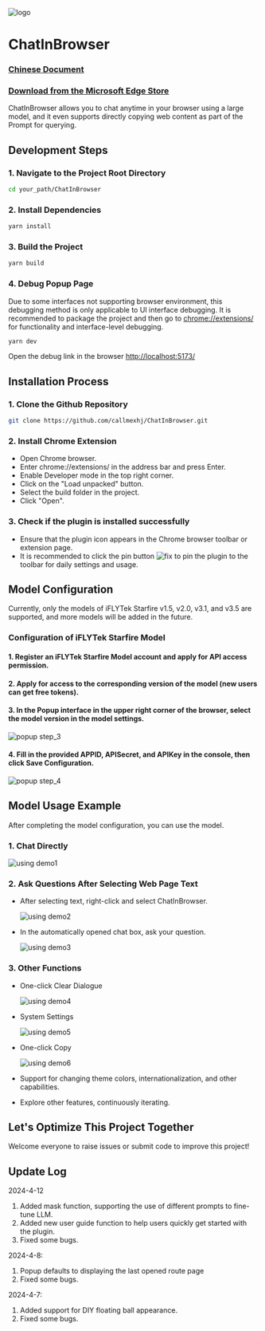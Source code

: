 ![logo](markdown/chatIco64.png)
# ChatInBrowser
### <u>[Chinese Document](README.md)</u>
### <u>[Download from the Microsoft Edge Store](https://microsoftedge.microsoft.com/addons/detail/chatinbrowser/dnniphioahcepggnakblboabmpllegci)</u>

ChatInBrowser allows you to chat anytime in your browser using a large model, and it even supports directly copying web content as part of the Prompt for querying.

## Development Steps
### 1. Navigate to the Project Root Directory
```bash
cd your_path/ChatInBrowser
```
### 2. Install Dependencies
```bash
yarn install
```
### 3. Build the Project
```bash
yarn build
```
### 4. Debug Popup Page
Due to some interfaces not supporting browser environment, this debugging method is only applicable to UI interface debugging. It is recommended to package the project and then go to [chrome://extensions/](chrome://extensions/) for functionality and interface-level debugging.
```bash
yarn dev
```
Open the debug link in the browser [http://localhost:5173/](http://localhost:5173/)

## Installation Process
### 1. Clone the Github Repository
```bash
git clone https://github.com/callmexhj/ChatInBrowser.git
```
### 2. Install Chrome Extension
- Open Chrome browser.
- Enter chrome://extensions/ in the address bar and press Enter.
- Enable Developer mode in the top right corner.
- Click on the "Load unpacked" button.
- Select the build folder in the project.
- Click "Open".
### 3. Check if the plugin is installed successfully
- Ensure that the plugin icon appears in the Chrome browser toolbar or extension page.
- It is recommended to click the pin button ![fix](markdown/fixformd.png) to pin the plugin to the toolbar for daily settings and usage.

## Model Configuration
Currently, only the models of iFLYTek Starfire v1.5, v2.0, v3.1, and v3.5 are supported, and more models will be added in the future.

### Configuration of iFLYTek Starfire Model
#### 1. Register an iFLYTek Starfire Model account and apply for API access permission.
#### 2. Apply for access to the corresponding version of the model (new users can get free tokens).
#### 3. In the Popup interface in the upper right corner of the browser, select the model version in the model settings.
![popup step_3](markdown/popup_step3.png)
#### 4. Fill in the provided APPID, APISecret, and APIKey in the console, then click Save Configuration.
![popup step_4](markdown/popup_step4.png)

## Model Usage Example
After completing the model configuration, you can use the model.

### 1. Chat Directly
![using demo1](markdown/usingdemo1.png)

### 2. Ask Questions After Selecting Web Page Text
- After selecting text, right-click and select ChatInBrowser.

    ![using demo2](markdown/usingdemo2.png)

- In the automatically opened chat box, ask your question.

    ![using demo3](markdown/usingdemo3.png)

### 3. Other Functions
- One-click Clear Dialogue

    ![using demo4](markdown/usingdemo4.png)

- System Settings

    ![using demo5](markdown/usingdemo5.png)

- One-click Copy

    ![using demo6](markdown/usingdemo6.png)

- Support for changing theme colors, internationalization, and other capabilities.

- Explore other features, continuously iterating.

## Let's Optimize This Project Together
Welcome everyone to raise issues or submit code to improve this project!

## Update Log
2024-4-12 
1. Added mask function, supporting the use of different prompts to fine-tune LLM.
2. Added new user guide function to help users quickly get started with the plugin.
3. Fixed some bugs.

2024-4-8: 
1. Popup defaults to displaying the last opened route page
2. Fixed some bugs.

2024-4-7: 
1. Added support for DIY floating ball appearance.
2. Fixed some bugs.